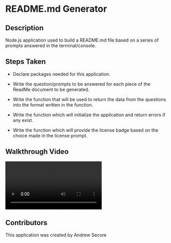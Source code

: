 # README.md Generator

## Description
Node.js application used to build a README.md file based on a series of prompts answered in the terminal/console.

## Steps Taken
* Declare packages needed for this application.

* Write the question/prompts to be answered for each piece of the ReadMe document to be generated. 

* Write the function that will be used to return the data from the questions into the format written in the function.

* Write the function which will initialize the application and return errors if any exist.

* Write the function which will provide the license badge based on the choice made in the license prompt.

## Walkthrough Video

<video src='./assets/application-walkthrough.mp4'></video>

## Contributors
This application was created by Andrew Secore
    